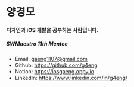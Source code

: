 # 양경모

#### 디자인과 iOS 개발을 공부하는 사람입니다.
##### SWMaestro 11th Mentee

- Email: gaeng1107@gmail.com
- Github: https://github.com/g4eng
- Notion: https://iosgaeng.oppy.io
- LinkedIn: https://www.linkedin.com/in/g4eng/
